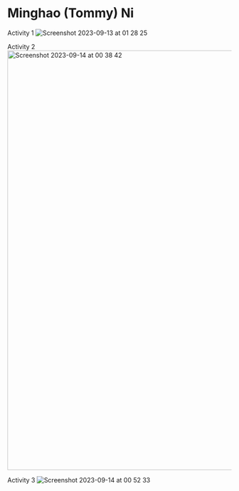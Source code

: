 # Minghao (Tommy) Ni

Activity 1
![Screenshot 2023-09-13 at 01 28 25](https://github.com/unreliable-tn/ECE444-F2023-Assignment1/assets/82098467/6221edf7-bb43-4c95-ab6d-5497e32aaf60)

Activity 2
<img width="942" alt="Screenshot 2023-09-14 at 00 38 42" src="https://github.com/unreliable-tn/ECE444-F2023-Assignment1/assets/82098467/7e9c72e9-6f08-45c8-866d-7c342470e8dd">

Activity 3
![Screenshot 2023-09-14 at 00 52 33](https://github.com/unreliable-tn/ECE444-F2023-Assignment1/assets/82098467/29f29abc-2799-4244-90e9-6fa6ad34511a)
